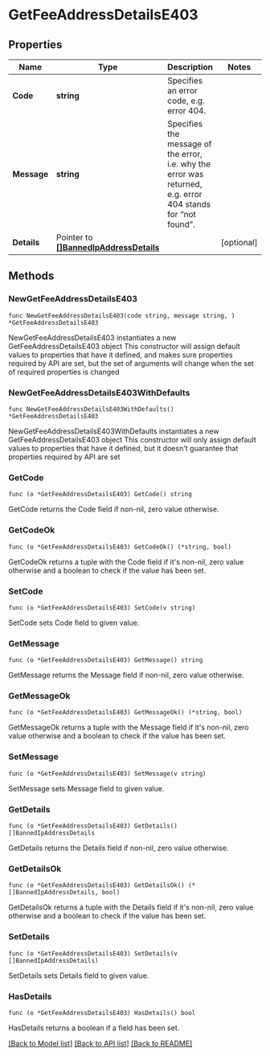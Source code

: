 # GetFeeAddressDetailsE403

## Properties

Name | Type | Description | Notes
------------ | ------------- | ------------- | -------------
**Code** | **string** | Specifies an error code, e.g. error 404. | 
**Message** | **string** | Specifies the message of the error, i.e. why the error was returned, e.g. error 404 stands for “not found”. | 
**Details** | Pointer to [**[]BannedIpAddressDetails**](BannedIpAddressDetails.md) |  | [optional] 

## Methods

### NewGetFeeAddressDetailsE403

`func NewGetFeeAddressDetailsE403(code string, message string, ) *GetFeeAddressDetailsE403`

NewGetFeeAddressDetailsE403 instantiates a new GetFeeAddressDetailsE403 object
This constructor will assign default values to properties that have it defined,
and makes sure properties required by API are set, but the set of arguments
will change when the set of required properties is changed

### NewGetFeeAddressDetailsE403WithDefaults

`func NewGetFeeAddressDetailsE403WithDefaults() *GetFeeAddressDetailsE403`

NewGetFeeAddressDetailsE403WithDefaults instantiates a new GetFeeAddressDetailsE403 object
This constructor will only assign default values to properties that have it defined,
but it doesn't guarantee that properties required by API are set

### GetCode

`func (o *GetFeeAddressDetailsE403) GetCode() string`

GetCode returns the Code field if non-nil, zero value otherwise.

### GetCodeOk

`func (o *GetFeeAddressDetailsE403) GetCodeOk() (*string, bool)`

GetCodeOk returns a tuple with the Code field if it's non-nil, zero value otherwise
and a boolean to check if the value has been set.

### SetCode

`func (o *GetFeeAddressDetailsE403) SetCode(v string)`

SetCode sets Code field to given value.


### GetMessage

`func (o *GetFeeAddressDetailsE403) GetMessage() string`

GetMessage returns the Message field if non-nil, zero value otherwise.

### GetMessageOk

`func (o *GetFeeAddressDetailsE403) GetMessageOk() (*string, bool)`

GetMessageOk returns a tuple with the Message field if it's non-nil, zero value otherwise
and a boolean to check if the value has been set.

### SetMessage

`func (o *GetFeeAddressDetailsE403) SetMessage(v string)`

SetMessage sets Message field to given value.


### GetDetails

`func (o *GetFeeAddressDetailsE403) GetDetails() []BannedIpAddressDetails`

GetDetails returns the Details field if non-nil, zero value otherwise.

### GetDetailsOk

`func (o *GetFeeAddressDetailsE403) GetDetailsOk() (*[]BannedIpAddressDetails, bool)`

GetDetailsOk returns a tuple with the Details field if it's non-nil, zero value otherwise
and a boolean to check if the value has been set.

### SetDetails

`func (o *GetFeeAddressDetailsE403) SetDetails(v []BannedIpAddressDetails)`

SetDetails sets Details field to given value.

### HasDetails

`func (o *GetFeeAddressDetailsE403) HasDetails() bool`

HasDetails returns a boolean if a field has been set.


[[Back to Model list]](../README.md#documentation-for-models) [[Back to API list]](../README.md#documentation-for-api-endpoints) [[Back to README]](../README.md)


